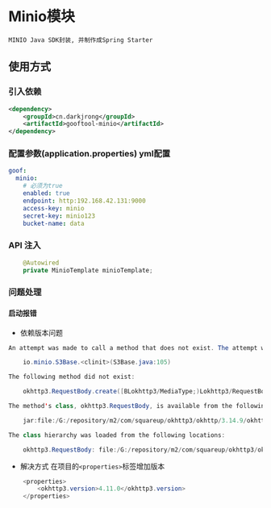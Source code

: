 # Minio模块
    MINIO Java SDK封装, 并制作成Spring Starter

## 使用方式
### 引入依赖
```xml
<dependency>
    <groupId>cn.darkjrong</groupId>
    <artifactId>gooftool-minio</artifactId>
</dependency>
```
### 配置参数(application.properties)  yml配置
```yaml
goof:
  minio:
    # 必须为true
    enabled: true
    endpoint: http:192.168.42.131:9000
    access-key: minio
    secret-key: minio123
    bucket-name: data
```
### API 注入
```java
    @Autowired
    private MinioTemplate minioTemplate;            

```
### 问题处理
#### 启动报错
 - 依赖版本问题
```java
An attempt was made to call a method that does not exist. The attempt was made from the following location:

    io.minio.S3Base.<clinit>(S3Base.java:105)

The following method did not exist:

    okhttp3.RequestBody.create([BLokhttp3/MediaType;)Lokhttp3/RequestBody;

The method's class, okhttp3.RequestBody, is available from the following locations:

    jar:file:/G:/repository/m2/com/squareup/okhttp3/okhttp/3.14.9/okhttp-3.14.9.jar!/okhttp3/RequestBody.class

The class hierarchy was loaded from the following locations:

    okhttp3.RequestBody: file:/G:/repository/m2/com/squareup/okhttp3/okhttp/3.14.9/okhttp-3.14.9.jar
```
 - 解决方式
在项目的`<properties>`标签增加版本
```java
    <properties>
        <okhttp3.version>4.11.0</okhttp3.version>
    </properties>
```









